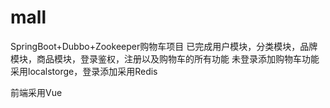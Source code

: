 # mall
SpringBoot+Dubbo+Zookeeper购物车项目
已完成用户模块，分类模块，品牌模块，商品模块，登录鉴权，注册以及购物车的所有功能
未登录添加购物车功能采用localstorge，登录添加采用Redis

前端采用Vue
